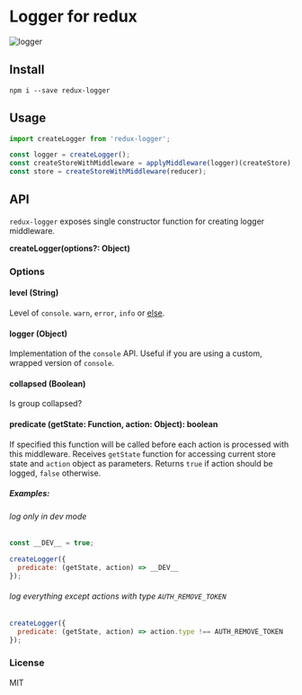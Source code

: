 # Logger for redux

![logger](http://i.imgur.com/qhcz1OD.png)

## Install
`npm i --save redux-logger`

## Usage
```javascript
import createLogger from 'redux-logger';

const logger = createLogger();
const createStoreWithMiddleware = applyMiddleware(logger)(createStore);
const store = createStoreWithMiddleware(reducer);
```

## API

`redux-logger` exposes single constructor function for creating logger middleware.  

__createLogger(options?: Object)__

### Options
#### __level (String)__
Level of `console`. `warn`, `error`, `info` or [else](https://developer.mozilla.org/en/docs/Web/API/console).

#### __logger (Object)__
Implementation of the `console` API. Useful if you are using a custom, wrapped version of `console`.

#### __collapsed (Boolean)__
Is group collapsed?

#### __predicate (getState: Function, action: Object): boolean__
If specified this function will be called before each action is processed with this middleware.
Receives `getState` function for  accessing current store state and `action` object as parameters. Returns `true` if action should be logged, `false` otherwise.

##### Examples:
###### log only in dev mode
```javascript
const __DEV__ = true;

createLogger({
  predicate: (getState, action) => __DEV__
});
```

###### log everything except actions with type `AUTH_REMOVE_TOKEN`

```javascript
createLogger({
  predicate: (getState, action) => action.type !== AUTH_REMOVE_TOKEN
});
```

### License
MIT

